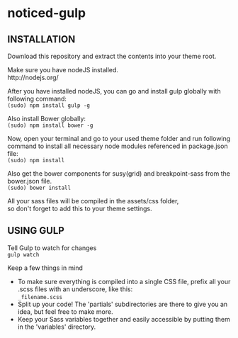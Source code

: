 # noticed-gulp

<h2>INSTALLATION</h2>
<p>Download this repository and extract the contents into your theme root.</p>
<p>Make sure you have nodeJS installed.<br> 
http://nodejs.org/</p>
<p>After you have installed nodeJS, you can go and install gulp globally with following command:<br>
<code>(sudo) npm install gulp -g</code></p>
<p>Also install Bower globally:<br>
<code>(sudo) npm install bower -g</code></p>
<p>Now, open your terminal and go to your used theme folder and run following command to install all necessary node modules referenced in package.json file:<br>
<code>(sudo) npm install</code></p>
<p>Also get the bower components for susy(grid) and breakpoint-sass from the bower.json file.<br>
<code>(sudo) bower install</code></p>
<p>All your sass files will be compiled in the assets/css folder,<br>
so don't forget to add this to your theme settings.</p>
<h2>USING GULP</h2>
<p>Tell Gulp to watch for changes<br>
<code>gulp watch</code></p>
<p>Keep a few things in mind</p>
<ul>
<li>To make sure everything is compiled into a single CSS file, prefix all your .scss files with an underscore, like this:<br><code>_filename.scss</code></li>
<li>Split up your code! The 'partials' subdirectories are there to give you an idea, but feel free to make more.
<li>Keep your Sass variables together and easily accessible by putting them in the 'variables' directory.
